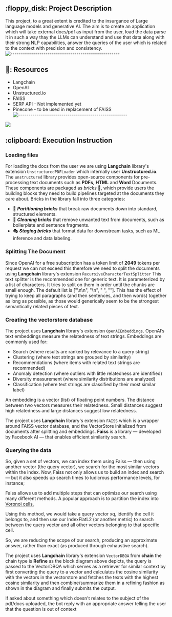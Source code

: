 <h2> :floppy_disk: Project Description</h2>

This project, to a great extent is credited to the insurgance of Large language models and generative AI. The aim is to create an application which will take external docs/pdf as input from the user, load the data parse it in such a way thay the LLMs can understand and use that data along with their strong NLP capabilities, answer the queries of the user which is related to the context with precision and consistency.
![-----------------------------------------------------](https://raw.githubusercontent.com/andreasbm/readme/master/assets/lines/rainbow.png)

<h2> 🧰: Resources </h2>

* Langchain
* OpenAI
* Unstructured.io
* FAISS
* SERP API     - Not implemented yet
* Pinecone     - to be used in replacement of FAISS
![-----------------------------------------------------](https://raw.githubusercontent.com/andreasbm/readme/master/assets/lines/rainbow.png)

<img src = "https://github.com/mudassiraqeel2022skipq/Lanchain_QA_Bot/blob/main/static/QA_Bot.png">

<h2> :clipboard: Execution Instruction</h2>

### Loading files
For loading the docs from the user we are using **Langchain** library's extension `UnstructuredPDFLoader` which internally user **Unstructured.io**.
The `unstructured` library provides open-source components for pre-processing text documents
such as **PDFs**, **HTML** and **Word** Documents. These components are packaged as *bricks* 🧱, which provide
users the building blocks they need to build pipelines targeted at the documents they care
about. Bricks in the library fall into three categories:

- :jigsaw: ***Partitioning bricks*** that break raw documents down into standard, structured
  elements.
- :broom: ***Cleaning bricks*** that remove unwanted text from documents, such as boilerplate and
  sentence
  fragments.
- :performing_arts: ***Staging bricks*** that format data for downstream tasks, such as ML inference
  and data labeling.
  
### Splitting The Document
Since OpenAI for a free subscription has a token limit of **2049** tokens per request we can not exceed this therefore we need to split the documents using **Langchain** library's extension `RecursiveCharacterTextSplitter`
This text splitter is the recommended one for generic text. It is parameterized by a list of characters. It tries to split on them in order until the chunks are small enough. The default list is ["\n\n", "\n", " ", ""]. This has the effect of trying to keep all paragraphs (and then sentences, and then words) together as long as possible, as those would generically seem to be the strongest semantically related pieces of text.

### Creating the vectorstore database
The project uses **Langchain** library's extension `OpenAIEmbeddings`.
OpenAI’s text embeddings measure the relatedness of text strings. Embeddings are commonly used for:

* Search (where results are ranked by relevance to a query string)
* Clustering (where text strings are grouped by similarity)
* Recommendations (where items with related text strings are recommended)
* Anomaly detection (where outliers with little relatedness are identified)
* Diversity measurement (where similarity distributions are analyzed)
* Classification (where text strings are classified by their most similar label)

An embedding is a vector (list) of floating point numbers. The distance between two vectors measures their relatedness. Small distances suggest high relatedness and large distances suggest low relatedness.

The project uses **Langchain** library's extension `FAISS` which is a wrapper around FAISS vector database, and the VectorStore initialized from documents after splitting and embeddings.
**Faiss** is a library — developed by Facebook AI — that enables efficient similarity search.

### Querying the data

So, given a set of vectors, we can index them using Faiss — then using another vector (the query vector), we search for the most similar vectors within the index.
Now, Faiss not only allows us to build an index and search — but it also speeds up search times to ludicrous performance levels, for instance;

Faiss allows us to add multiple steps that can optimize our search using many different methods. A popular approach is to partition the index into <a href="https://www.baeldung.com/cs/voronoi-diagram">Voronoi cells.</a>

Using this method, we would take a query vector xq, identify the cell it belongs to, and then use our IndexFlatL2 (or another metric) to search between the query vector and all other vectors belonging to that specific cell.

So, we are reducing the scope of our search, producing an approximate answer, rather than exact (as produced through exhaustive search).

The project uses **Langchain** library's extension `VectorDBQA` from **chain** the chain type is **Refine** as the block diagram above depicts, the query is passed to the VectorDBQA which serves as a retriever for similar context by first converting the query to a vector and calculates the cosine similarity with the vectors in the vectorstore and fetches the texts with the highest cosine similarity and then combine/summarize them in a refining fashion as shown in the diagram and finally submits the output.

If asked about something which doesn't relates to the subject of the pdf/docs uploaded, the bot reply with an appropriate answer telling the user that the question is out of context
